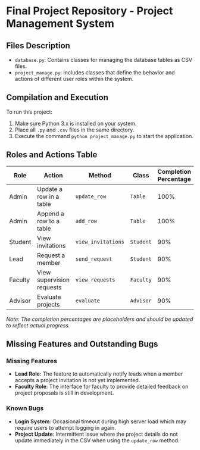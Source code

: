 
# Final Project Repository - Project Management System

## Files Description

- `database.py`: Contains classes for managing the database tables as CSV files.
- `project_manage.py`: Includes classes that define the behavior and actions of different user roles within the system.

## Compilation and Execution

To run this project:
1. Make sure Python 3.x is installed on your system.
2. Place all `.py` and `.csv` files in the same directory.
3. Execute the command `python project_manage.py` to start the application.

## Roles and Actions Table

| Role    | Action                   | Method          | Class        | Completion Percentage |
|---------|--------------------------|-----------------|--------------|-----------------------|
| Admin   | Update a row in a table  | `update_row`    | `Table`      | 100%                  |
| Admin   | Append a row to a table  | `add_row`       | `Table`      | 100%                  |
| Student | View invitations         | `view_invitations` | `Student` | 90%                   |
| Lead    | Request a member         | `send_request`  | `Student`    | 90%                   |
| Faculty | View supervision requests| `view_requests` | `Faculty`    | 90%                   |
| Advisor | Evaluate projects        | `evaluate`      | `Advisor`    | 90%                   |

*Note: The completion percentages are placeholders and should be updated to reflect actual progress.*

## Missing Features and Outstanding Bugs

### Missing Features

- **Lead Role**: The feature to automatically notify leads when a member accepts a project invitation is not yet implemented.
- **Faculty Role**: The interface for faculty to provide detailed feedback on project proposals is still in development.

### Known Bugs

- **Login System**: Occasional timeout during high server load which may require users to attempt logging in again.
- **Project Update**: Intermittent issue where the project details do not update immediately in the CSV when using the `update_row` method.

